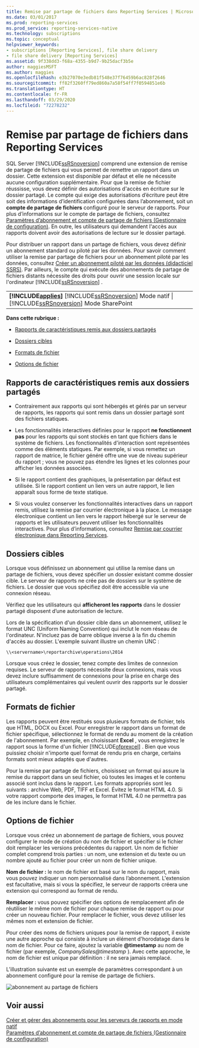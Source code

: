 ```yaml
---
title: Remise par partage de fichiers dans Reporting Services | Microsoft Docs
ms.date: 03/01/2017
ms.prod: reporting-services
ms.prod_service: reporting-services-native
ms.technology: subscriptions
ms.topic: conceptual
helpviewer_keywords:
- subscriptions [Reporting Services], file share delivery
- file share delivery [Reporting Services]
ms.assetid: 9f338dd3-f68a-4355-b9d7-9b25dacf3b5e
author: maggiesMSFT
ms.author: maggies
ms.openlocfilehash: e3b27070e3edb81f548e37f76459b6ac828f2646
ms.sourcegitcommit: ff82f3260ff79ed860a7a58f54ff7f0594851e6b
ms.translationtype: HT
ms.contentlocale: fr-FR
ms.lasthandoff: 03/29/2020
ms.locfileid: "72278232"
---
```

# <a name="file-share-delivery-in-reporting-services"></a>Remise par partage de fichiers dans Reporting Services
  SQL Server [!INCLUDE[ssRSnoversion](../../includes/ssrsnoversion-md.md)] comprend une extension de remise de partage de fichiers qui vous permet de remettre un rapport dans un dossier. Cette extension est disponible par défaut et elle ne nécessite aucune configuration supplémentaire. Pour que la remise de fichier réussisse, vous devez définir des autorisations d'accès en écriture sur le dossier partagé. Le compte qui exige des autorisations d’écriture peut être soit des informations d’identification configurées dans l’abonnement, soit un **compte de partage de fichiers** configuré pour le serveur de rapports. Pour plus d’informations sur le compte de partage de fichiers, consultez [Paramètres d’abonnement et compte de partage de fichiers &#40;Gestionnaire de configuration&#41;](../../reporting-services/install-windows/subscription-settings-and-a-file-share-account-configuration-manager.md). En outre, les utilisateurs qui demandent l'accès aux rapports doivent avoir des autorisations de lecture sur le dossier partagé.  
  
 Pour distribuer un rapport dans un partage de fichiers, vous devez définir un abonnement standard ou piloté par les données. Pour savoir comment utiliser la remise par partage de fichiers pour un abonnement piloté par les données, consultez [Créer un abonnement piloté par les données &#40;didacticiel SSRS&#41;](../../reporting-services/create-a-data-driven-subscription-ssrs-tutorial.md). Par ailleurs, le compte qui exécute des abonnements de partage de fichiers distants nécessite des droits pour ouvrir une session locale sur l'ordinateur [!INCLUDE[ssRSnoversion](../../includes/ssrsnoversion-md.md)] .  
  
||  
|-|  
|**[!INCLUDE[applies](../../includes/applies-md.md)]**  [!INCLUDE[ssRSnoversion](../../includes/ssrsnoversion-md.md)] Mode natif &#124; [!INCLUDE[ssRSnoversion](../../includes/ssrsnoversion-md.md)] Mode SharePoint|  
  
 **Dans cette rubrique :**  
  
-   [Rapports de caractéristiques remis aux dossiers partagés](#bkmk_Characteristics)  
  
-   [Dossiers cibles](#bkmk_target_folders)  
  
-   [Formats de fichier](#bkmk_file_formats)  
  
-   [Options de fichier](#bkmk_file_options)  
  
##  <a name="characteristics-reports-delivered-to-shared-folders"></a><a name="bkmk_Characteristics"></a> Rapports de caractéristiques remis aux dossiers partagés  
  
-   Contrairement aux rapports qui sont hébergés et gérés par un serveur de rapports, les rapports qui sont remis dans un dossier partagé sont des fichiers statiques.  
  
-   Les fonctionnalités interactives définies pour le rapport **ne fonctionnent pas** pour les rapports qui sont stockés en tant que fichiers dans le système de fichiers. Les fonctionnalités d'interaction sont représentées comme des éléments statiques. Par exemple, si vous remettez un rapport de matrice, le fichier généré offre une vue de niveau supérieur du rapport ; vous ne pouvez pas étendre les lignes et les colonnes pour afficher les données associées.  
  
-   Si le rapport contient des graphiques, la présentation par défaut est utilisée. Si le rapport contient un lien vers un autre rapport, le lien apparaît sous forme de texte statique.  
  
-   Si vous voulez conserver les fonctionnalités interactives dans un rapport remis, utilisez la remise par courrier électronique à la place. Le message électronique contient un lien vers le rapport hébergé sur le serveur de rapports et les utilisateurs peuvent utiliser les fonctionnalités interactives. Pour plus d’informations, consultez [Remise par courrier électronique dans Reporting Services](../../reporting-services/subscriptions/e-mail-delivery-in-reporting-services.md).  
  
##  <a name="target-folders"></a><a name="bkmk_target_folders"></a> Dossiers cibles  
 Lorsque vous définissez un abonnement qui utilise la remise dans un partage de fichiers, vous devez spécifier un dossier existant comme dossier cible. Le serveur de rapports ne crée pas de dossiers sur le système de fichiers. Le dossier que vous spécifiez doit être accessible via une connexion réseau.  
  
 Vérifiez que les utilisateurs qui **afficheront les rapports** dans le dossier partagé disposent d’une autorisation de lecture.  
  
 Lors de la spécification d'un dossier cible dans un abonnement, utilisez le format UNC (Uniform Naming Convention) qui inclut le nom réseau de l'ordinateur. N'incluez pas de barre oblique inverse à la fin du chemin d'accès au dossier. L'exemple suivant illustre un chemin UNC :  
  
```  
\\<servername>\reportarchive\operations\2014  
```  
  
 Lorsque vous créez le dossier, tenez compte des limites de connexion requises. Le serveur de rapports nécessite deux connexions, mais vous devez inclure suffisamment de connexions pour la prise en charge des utilisateurs complémentaires qui veulent ouvrir des rapports sur le dossier partagé.  
  
##  <a name="file-formats"></a><a name="bkmk_file_formats"></a> Formats de fichier  
 Les rapports peuvent être restitués sous plusieurs formats de fichier, tels que HTML, DOCX ou Excel. Pour enregistrer le rapport dans un format de fichier spécifique, sélectionnez le format de rendu au moment de la création de l'abonnement. Par exemple, en choisissant **Excel** , vous enregistrez le rapport sous la forme d'un fichier [!INCLUDE[ofprexcel](../../includes/ofprexcel-md.md)] . Bien que vous puissiez choisir n'importe quel format de rendu pris en charge, certains formats sont mieux adaptés que d'autres.  
  
 Pour la remise par partage de fichiers, choisissez un format qui assure la remise du rapport dans un seul fichier, où toutes les images et le contenu associé sont inclus dans le rapport. Les formats appropriés sont les suivants : archive Web, PDF, TIFF et Excel. Évitez le format HTML 4.0. Si votre rapport comporte des images, le format HTML 4.0 ne permettra pas de les inclure dans le fichier.  
  
##  <a name="file-options"></a><a name="bkmk_file_options"></a> Options de fichier  
 Lorsque vous créez un abonnement de partage de fichiers, vous pouvez configurer le mode de création du nom de fichier et spécifier si le fichier doit remplacer les versions précédentes du rapport. Un nom de fichier complet comprend trois parties : un nom, une extension et du texte ou un nombre ajouté au fichier pour créer un nom de fichier unique.  
  
 **Nom de fichier :** le nom de fichier est basé sur le nom du rapport, mais vous pouvez indiquer un nom personnalisé dans l’abonnement. L'extension est facultative, mais si vous la spécifiez, le serveur de rapports créera une extension qui correspond au format de rendu.  
  
 **Remplacer :** vous pouvez spécifier des options de remplacement afin de réutiliser le même nom de fichier pour chaque remise de rapport ou pour créer un nouveau fichier. Pour remplacer le fichier, vous devez utiliser les mêmes nom et extension de fichier.  
  
 Pour créer des noms de fichiers uniques pour la remise de rapport, il existe une autre approche qui consiste à inclure un élément d'horodatage dans le nom de fichier. Pour ce faire, ajoutez la variable **\@timestamp** au nom de fichier (par exemple, *CompanySales@timestamp* ). Avec cette approche, le nom de fichier est unique par définition : il ne sera jamais remplacé.  
  
 L’illustration suivante est un exemple de paramètres correspondant à un abonnement configuré pour la remise de partage de fichiers.  
  
 ![abonnement au partage de fichiers](../../reporting-services/subscriptions/media/ssrs-file-share-subscription.png "abonnement au partage de fichiers")  
  
## <a name="see-also"></a>Voir aussi  
 [Créer et gérer des abonnements pour les serveurs de rapports en mode natif](../../reporting-services/subscriptions/create-and-manage-subscriptions-for-native-mode-report-servers.md)   
 [Paramètres d’abonnement et compte de partage de fichiers &#40;Gestionnaire de configuration&#41;](../../reporting-services/install-windows/subscription-settings-and-a-file-share-account-configuration-manager.md)  
  
  

